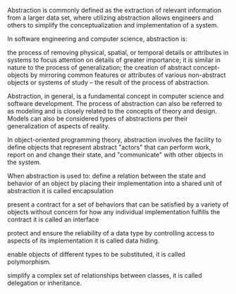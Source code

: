 Abstraction is commonly defined as the extraction of relevant information from a larger data set, where utilizing abstraction allows engineers and others to simplify the conceptualization and implementation of a system.

In software engineering and computer science, abstraction is:

  the process of removing physical, spatial, or temporal details or attributes in systems to focus attention on details of greater importance; it is similar in nature to the process of generalization;
  the creation of abstract concept-objects by mirroring common features or attributes of various non-abstract objects or systems of study – the result of the process of abstraction.

Abstraction, in general, is a fundamental concept in computer science and software development. The process of abstraction can also be referred to as modeling and is closely related to the concepts of theory and design. Models can also be considered types of abstractions per their generalization of aspects of reality.

In object-oriented programming theory, abstraction involves the facility to define objects that represent abstract "actors" that can perform work, report on and change their state, and "communicate" with other objects in the system.

When abstraction is used to:
  define a relation between the state and behavior of an object by placing their implementation into a shared unit of abstraction it is called encapsulation

  present a contract for a set of behaviors that can be satisfied by a variety of objects without concern for how any individual implementation fulfills the contract it is called an interface

  protect and ensure the reliability of a data type by controlling access to aspects of its implementation it is called data hiding.

  enable objects of different types to be substituted, it is called polymorphism.

  simplify a complex set of relationships between classes, it is called delegation or inheritance.
